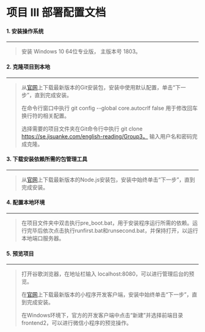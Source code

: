 # 项目 III 部署配置文档

#### 1. 安装操作系统

------

> 安装 Windows 10 64位专业版， 主版本号 1803。

#### 2. 克隆项目到本地

-------------------------------------------------------

> 从[官网](https://git-scm.com/download/win)上下载最新版本的Git安装包，安装中使用默认配置，单击“下一步”，直到完成安装。
>
> 在命令行窗口中执行 git config --global core.autocrlf false 用于修改回车换行符的相关配置。
>
> 选择需要的项目文件夹在Git命令行中执行 git clone https://se.jisuanke.com/english-reading/Group3， 输入用户名和密码完成克隆。

#### 3. 下载安装依赖所需的包管理工具

----

> 从[官网](https://nodejs.org/en/)上下载最新版本的Node.js安装包，安装中始终单击“下一步”，直到完成安装。

#### 4. 配置本地环境

---

> 在项目文件夹中双击执行pre_boot.bat，用于安装程序运行所需的依赖。运行完毕后依次点击执行runfirst.bat和runsecond.bat，并保持打开，以运行本地端口服务器。

#### 5. 预览项目

--------

> 打开谷歌浏览器，在地址栏输入 localhost:8080，可以进行管理后台的预览。
>
> 在[官网](https://developers.weixin.qq.com/miniprogram/dev/devtools/download.html?t=18080816)上下载最新版本的小程序开发客户端，安装中始终单击“下一步”，直到完成安装。
>
> 在Windows环境下，官方的开发客户端中点击“新建”并选择前端目录frontend2，可以进行微信小程序的预览操作。
